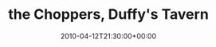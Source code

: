 ---
templateKey: event
guid: 08953a11-6eab-11ea-99c5-002590d1d1b0
date: 2010-04-12T21:30:00+00:00
eventTime: '9:30pm'
title: "the Choppers, Duffy's Tavern"
artist: the Choppers
city: Toronto
venue: Duffy's Tavern
group: Tim Shia
guests: Tim Hamel, Ryan Oliver, Alex Coleman
---